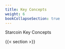 ```yaml
---
title: Key Concepts
weight: 6
bookCollapseSection: true
---
```


Starcoin Key Concepts

<!--more-->

{{< section >}}
